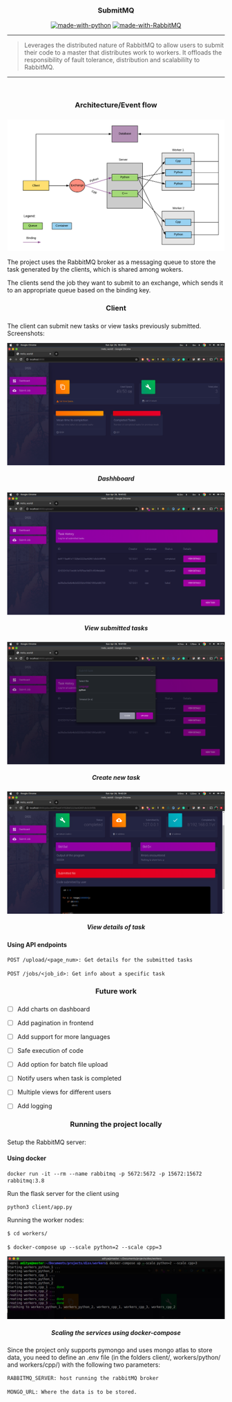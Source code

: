 <h3 align="center">SubmitMQ</h3>

<div align="center">


[![made-with-python](https://img.shields.io/badge/Made%20with-Python-1f425f.svg)](https://www.python.org/)
[![made-with-RabbitMQ](https://img.shields.io/badge/Made%20with-RabbitMQ-blue)](https://www.rabbitmq.com/)
<br>



</div>

------------------------------------------

> Leverages the distributed nature of RabbitMQ to allow users to submit their code to a master that distributes work to workers. It offloads the responsibility of fault tolerance, distribution and scalabililty to RabbitMQ.

------------------------------------------

<br>

<div align="center">
    <h3>Architecture/Event flow<h3>
</div>

![](./assets/architecture.png)


The project uses the RabbitMQ broker as a messaging queue to store the task generated by the clients, which is shared among wokers.

The clients send the job they want to submit to an exchange, which sends it to an appropriate queue based on the binding key.

<div align="center">
    <h3>Client<h3>
</div>

The client can submit new tasks or view tasks previously submitted. Screenshots:

![](./assets/dashboard.png)

<div align="center"><h5> Dashhboard </h5></div>


![](./assets/history.png)

<div align="center"><h5> View submitted tasks </h5></div>

![](./assets/new_task.png)

<div align="center"><h5> Create new task </h5></div>

![](./assets/task_info.png)

<div align="center"><h5> View details of task</h5></div>

#### Using API endpoints

```
POST /upload/<page_num>: Get details for the submitted tasks

POST /jobs/<job_id>: Get info about a specific task
```

<div align="center">
    <h3>Future work<h3>
</div>

- [ ] Add charts on dashboard
- [ ] Add pagination in frontend
- [ ] Add support for more languages
- [ ] Safe execution of code
- [ ] Add option for batch file upload
- [ ] Notify users when task is completed
- [ ] Multiple views for different users
- [ ] Add logging


<div align="center">
    <h3>Running the project locally<h3>
</div>

Setup the RabbitMQ server:
#### Using docker

```
docker run -it --rm --name rabbitmq -p 5672:5672 -p 15672:15672 rabbitmq:3.8
```

Run the flask server for the client using 
```
python3 client/app.py
```

Running the worker nodes:

```
$ cd workers/

$ docker-compose up --scale python=2 --scale cpp=3
```

![](./assets/start.png)

<div align="center"><h5> Scaling the services using docker-compose</h5></div>



Since the project only supports pymongo and uses mongo atlas to store data, you need to define an .env file (in the folders client/, workers/python/ and workers/cpp/) with the following two parameters:

```
RABBITMQ_SERVER: host running the rabbitMQ broker

MONGO_URL: Where the data is to be stored.
```
